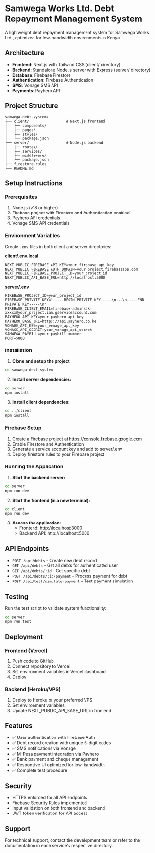 # Samwega Works Ltd. Debt Repayment Management System

A lightweight debt repayment management system for Samwega Works Ltd., optimized for low-bandwidth environments in Kenya.

## Architecture

- **Frontend**: Next.js with Tailwind CSS (client/ directory)
- **Backend**: Standalone Node.js server with Express (server/ directory)
- **Database**: Firebase Firestore
- **Authentication**: Firebase Authentication
- **SMS**: Vonage SMS API
- **Payments**: Payhero API

## Project Structure

```
samwega-debt-system/
├── client/                 # Next.js frontend
│   ├── components/
│   ├── pages/
│   ├── styles/
│   └── package.json
├── server/                 # Node.js backend
│   ├── routes/
│   ├── services/
│   ├── middleware/
│   └── package.json
├── firestore.rules
└── README.md
```

## Setup Instructions

### Prerequisites

1. Node.js (v18 or higher)
2. Firebase project with Firestore and Authentication enabled
3. Payhero API credentials
4. Vonage SMS API credentials

### Environment Variables

Create `.env` files in both client and server directories:

**client/.env.local**
```
NEXT_PUBLIC_FIREBASE_API_KEY=your_firebase_api_key
NEXT_PUBLIC_FIREBASE_AUTH_DOMAIN=your_project.firebaseapp.com
NEXT_PUBLIC_FIREBASE_PROJECT_ID=your_project_id
NEXT_PUBLIC_API_BASE_URL=http://localhost:5000
```

**server/.env**
```
FIREBASE_PROJECT_ID=your_project_id
FIREBASE_PRIVATE_KEY="-----BEGIN PRIVATE KEY-----\n...\n-----END PRIVATE KEY-----\n"
FIREBASE_CLIENT_EMAIL=firebase-adminsdk-xxxxx@your_project.iam.gserviceaccount.com
PAYHERO_API_KEY=your_payhero_api_key
PAYHERO_BASE_URL=https://api.payhero.co.ke
VONAGE_API_KEY=your_vonage_api_key
VONAGE_API_SECRET=your_vonage_api_secret
SAMWEGA_PAYBILL=your_paybill_number
PORT=5000
```

### Installation

1. **Clone and setup the project:**
```bash
cd samwega-debt-system
```

2. **Install server dependencies:**
```bash
cd server
npm install
```

3. **Install client dependencies:**
```bash
cd ../client
npm install
```

### Firebase Setup

1. Create a Firebase project at https://console.firebase.google.com
2. Enable Firestore and Authentication
3. Generate a service account key and add to server/.env
4. Deploy firestore.rules to your Firebase project

### Running the Application

1. **Start the backend server:**
```bash
cd server
npm run dev
```

2. **Start the frontend (in a new terminal):**
```bash
cd client
npm run dev
```

3. **Access the application:**
   - Frontend: http://localhost:3000
   - Backend API: http://localhost:5000

## API Endpoints

- `POST /api/debts` - Create new debt record
- `GET /api/debts` - Get all debts for authenticated user
- `GET /api/debts/:id` - Get specific debt
- `POST /api/debts/:id/payment` - Process payment for debt
- `POST /api/test/simulate-payment` - Test payment simulation

## Testing

Run the test script to validate system functionality:

```bash
cd server
npm run test
```

## Deployment

### Frontend (Vercel)
1. Push code to GitHub
2. Connect repository to Vercel
3. Set environment variables in Vercel dashboard
4. Deploy

### Backend (Heroku/VPS)
1. Deploy to Heroku or your preferred VPS
2. Set environment variables
3. Update NEXT_PUBLIC_API_BASE_URL in frontend

## Features

- ✅ User authentication with Firebase Auth
- ✅ Debt record creation with unique 6-digit codes
- ✅ SMS notifications via Vonage
- ✅ M-Pesa payment integration via Payhero
- ✅ Bank payment and cheque management
- ✅ Responsive UI optimized for low-bandwidth
- ✅ Complete test procedure

## Security

- HTTPS enforced for all API endpoints
- Firebase Security Rules implemented
- Input validation on both frontend and backend
- JWT token verification for API access

## Support

For technical support, contact the development team or refer to the documentation in each service's respective directory.
